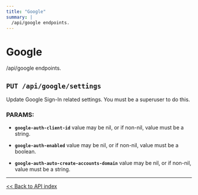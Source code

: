 ```yaml
---
title: "Google"
summary: |
  /api/google endpoints.
---
```


# Google

/api/google endpoints.

## `PUT /api/google/settings`

Update Google Sign-In related settings. You must be a superuser to do this.

### PARAMS:

*  **`google-auth-client-id`** value may be nil, or if non-nil, value must be a string.

*  **`google-auth-enabled`** value may be nil, or if non-nil, value must be a boolean.

*  **`google-auth-auto-create-accounts-domain`** value may be nil, or if non-nil, value must be a string.

---

[<< Back to API index](../api-documentation.md)